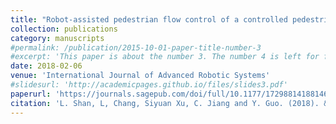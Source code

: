```yaml
---
title: "Robot-assisted pedestrian flow control of a controlled pedestrian corridor"
collection: publications
category: manuscripts
#permalink: /publication/2015-10-01-paper-title-number-3
#excerpt: 'This paper is about the number 3. The number 4 is left for future work.'
date: 2018-02-06
venue: 'International Journal of Advanced Robotic Systems'
#slidesurl: 'http://academicpages.github.io/files/slides3.pdf'
paperurl: 'https://journals.sagepub.com/doi/full/10.1177/1729881418814694'
citation: 'L. Shan, L, Chang, Siyuan Xu, C. Jiang and Y. Guo. (2018). &quot;Robot-assisted pedestrian flow control of a controlled pedestrian corridor.&quot; <i>International Journal of Advanced Robotic Systems</i>. 15(6).'
---
```

